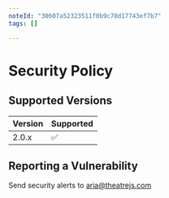 ```yaml
---
noteId: "30607a52323511f0b9c70d17743ef7b7"
tags: []

---
```


# Security Policy

## Supported Versions

| Version | Supported          |
| ------- | ------------------ |
| 2.0.x   | :white_check_mark: |

## Reporting a Vulnerability

Send security alerts to aria@theatrejs.com
